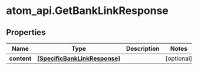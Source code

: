 # atom_api.GetBankLinkResponse

## Properties
Name | Type | Description | Notes
------------ | ------------- | ------------- | -------------
**content** | [**[SpecificBankLinkResponse]**](SpecificBankLinkResponse.md) |  | [optional] 


